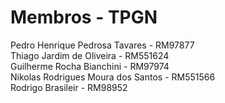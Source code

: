 # Membros - TPGN

Pedro Henrique Pedrosa Tavares - RM97877 <br>
Thiago Jardim de Oliveira - RM551624 <br>
Guilherme Rocha Bianchini - RM97974 <br>
Nikolas Rodrigues Moura dos Santos - RM551566 <br>
Rodrigo Brasileir - RM98952 <br>
